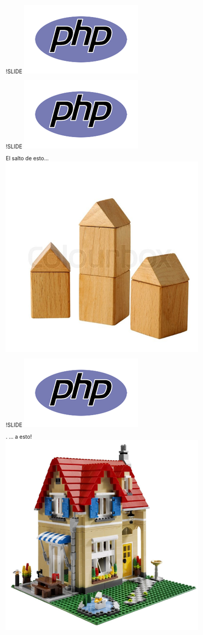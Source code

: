 !SLIDE
![image](php-logo.png)

!SLIDE
![image](php-logo.png)

El salto de esto...<br>
<img src="house-simple.jpg" style="height:500px" />

!SLIDE
![image](php-logo.png)

 . ... a esto!<br>
<img src="house-complex.jpg" style="height:500px" />
